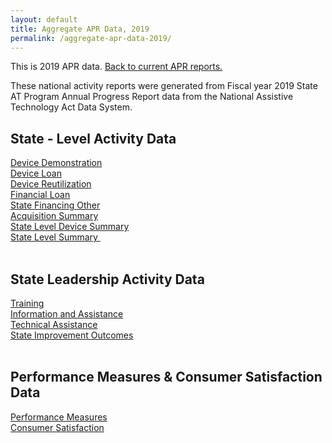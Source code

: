 ```yaml
---
layout: default
title: Aggregate APR Data, 2019
permalink: /aggregate-apr-data-2019/
---
```

<div class="container">
  <div class="row">

 <div class="col-12">
<p>This is 2019 APR data.  <a href="/aggregate-apr-data">Back to current APR reports.</a></p>

<p>These national activity reports were generated from Fiscal year 2019 State AT Program Annual Progress Report data from the National Assistive Technology Act Data System.</p>

<h2>State - Level Activity Data</h2>
<div><a href="/assets/aggr_reports19/Device Demo.html">Device Demonstration</a></div>
<div><a href="/assets/aggr_reports19/Device%20Loan.html">Device Loan</a></div>
<div><a href="/assets/aggr_reports19/Device%20Reutilization.html">Device Reutilization</a></div>
<div><a href="/assets/aggr_reports19/Financial%20Loan.html">Financial Loan</a></div>
<div><a href="/assets/aggr_reports19/State%20Financing%20Other.html">State Financing Other</a></div>
<div><a href="/assets/aggr_reports19/Acquisition%20Summary.html">Acquisition Summary</a></div>
<div><a href="/assets/aggr_reports19/State%20Level%20Device%20Summary.html">State Level Device Summary</a></div>
<div><a href="/assets/aggr_reports19/State%20Level%20Summary.html">State Level Summary&nbsp;</a></div>
<br>
<h2>State Leadership Activity Data</h2>
<div><a href="/assets/aggr_reports19/Training.html">Training</a></div>
<div><a href="/assets/aggr_reports19/Information%20&amp;%20Assistance.html">Information and Assistance</a></div>
<div><a href="/assets/aggr_reports19/Technical%20Assistance.html">Technical Assistance</a></div>
<div><a href="/assets/aggr_reports19/State%20Improvements.html">State Improvement Outcomes</a></div>
<br>
<h2>Performance Measures &amp; Consumer Satisfaction Data</h2>
<div><a href="/assets/aggr_reports19/Performance%20Measures.html">Performance Measures</a></div>
<div><a href="/assets/aggr_reports19/Consumer%20Satisfaction.html">Consumer Satisfaction</a></div>
<div>&nbsp;</div>
</div>
</div>
</div>
